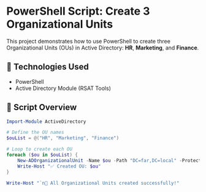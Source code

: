 # PowerShell Script: Create 3 Organizational Units

This project demonstrates how to use PowerShell to create three Organizational Units (OUs) in Active Directory: **HR**, **Marketing**, and **Finance**.

## 🔧 Technologies Used
- PowerShell
- Active Directory Module (RSAT Tools)

## 📜 Script Overview
```powershell
Import-Module ActiveDirectory

# Define the OU names
$ouList = @("HR", "Marketing", "Finance")

# Loop to create each OU
foreach ($ou in $ouList) {
    New-ADOrganizationalUnit -Name $ou -Path "DC=far,DC=local" -ProtectedFromAccidentalDeletion $false
    Write-Host "✅ Created OU: $ou"
}

Write-Host "`n🎉 All Organizational Units created successfully!"

